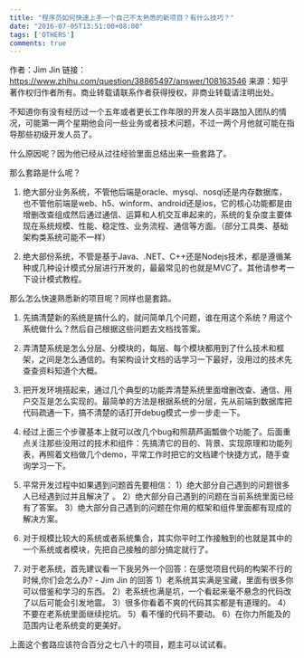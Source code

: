 ```yaml
---
title: "程序员如何快速上手一个自己不太熟悉的新项目？有什么技巧？"
date: "2016-07-05T13:51:00+08:00"
tags: ['OTHERS']
comments: true
---
```



作者：Jim Jin
链接：https://www.zhihu.com/question/38865497/answer/108163546
来源：知乎
著作权归作者所有。商业转载请联系作者获得授权，非商业转载请注明出处。

不知道你有没有经历过一个五年或者更长工作年限的开发人员半路加入团队的情况，可能第一两个星期他会问一些业务或者技术问题，不过一两个月他就可能在指导那些初级开发人员了。

什么原因呢？因为他已经从过往经验里面总结出来一些套路了。

那么套路是什么呢？

1. 绝大部分业务系统，不管他后端是oracle、mysql、nosql还是内存数据库，也不管他前端是web、h5、winform、android还是ios，它的核心功能都是由增删改查组成然后通过通信、运算和人机交互串起来的，系统的复杂度主要体现在系统规模、性能、稳定性、业务流程、通信等方面。（部分工具类、基础架构类系统可能不一样）

2. 绝大部份系统，不管是基于Java、.NET、C++还是Nodejs技术，都是遵循某种或几种设计模式分层进行开发的，最最常见的也就是MVC了。其他请参考一下设计模式教程。


那么怎么快速熟悉新的项目呢？同样也是套路。

1. 先搞清楚新的系统是搞什么的，就问简单几个问题，谁在用这个系统？用这个系统做什么？然后自己根据这些问题去文档找答案。

2. 弄清楚系统是怎么分层、分模块的，每层、每个模块都用到了什么技术和框架，之间是怎么通信的。有架构设计文档的话学习一下最好，没用过的技术先查查资料知道个大概。

3. 把开发环境搭起来，通过几个典型的功能弄清楚系统里面增删改查、通信、用户交互是怎么实现的。最简单的方法是根据系统的分层，先从前端到数据库把代码疏通一下，搞不清楚的话打开debug模式一步一步走一下。

4. 经过上面三个步骤基本上就可以改几个bug和照葫芦画瓢做个功能了。后面重点关注那些没用过的技术和组件：先搞清它的目的、背景、实现原理和功能列表，再照着文档做几个demo，平常工作时把它的文档建个快捷方式，随手查询学习一下。

5. 平常开发过程中如果遇到问题首先要相信： 
1）绝大部分自己遇到的问题很多人已经遇到过并且解决了 。 
2）绝大部分自己遇到的问题在当前系统里面已经有了答案。 
3）绝大部分自己遇到的问题在你用的框架和组件里面都有现成的解决方案。

6. 对于规模比较大的系统或者系统集合，其实你平时工作接触到的也就是其中的一个系统或者模块，先把自己接触的部分搞定就行了。

7. 对于老系统，首先建议看一下我另外一个回答：在感觉项目代码的构架不行的时候,你们会怎么办? - Jim Jin 的回答
1）老系统其实满是宝藏，里面有很多你可以借鉴和学习的东西。
2）老系统也满是坑，一个看起来毫不悬念的代码改了以后可能会引发地震。
3）很多你看着不爽的代码其实都是有道理的。
4） 不要在老系统里面继续挖坑。
5）看不懂的代码不要动。
6）在你力所能及的范围内让老系统变的更美好。

上面这个套路应该符合百分之七八十的项目，题主可以试试看。